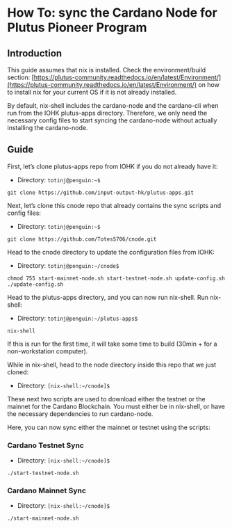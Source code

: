 # How To: sync the Cardano Node for Plutus Pioneer Program

## Introduction

This guide assumes that nix is installed. Check the environment/build section: [https://plutus-community.readthedocs.io/en/latest/Environment/](https://plutus-community.readthedocs.io/en/latest/Environment/) on how to install nix for your current OS if it is not already installed.

By default, nix-shell includes the cardano-node and the cardano-cli when run from the IOHK plutus-apps directory. 
Therefore, we only need the necessary config files to start syncing the cardano-node without actually installing the cardano-node.

## Guide

First, let’s clone plutus-apps repo from IOHK if you do not already have it:

- Directory: ```totinj@penguin:~$```
```
git clone https://github.com/input-output-hk/plutus-apps.git
```

Next, let’s clone this cnode repo that already contains the sync scripts and config files:

- Directory: ```totinj@penguin:~$```
```
git clone https://github.com/Totes5706/cnode.git
```
Head to the cnode directory to update the configuration files from IOHK:

- Directory: ```totinj@penguin:~/cnode$```
```
chmod 755 start-mainnet-node.sh start-testnet-node.sh update-config.sh
./update-config.sh
```

Head to the plutus-apps directory, and you can now run nix-shell. Run nix-shell:

- Directory: ```totinj@penguin:~/plutus-apps$```
``` 
nix-shell
```

If this is run for the first time, it will take some time to build (30min + for a non-workstation computer).


While in nix-shell, head to the node directory inside this repo that we just cloned:

- Directory: ```[nix-shell:~/cnode]$```


These next two scripts are used to download either the testnet or the mainnet for the Cardano Blockchain. 
You must either be in nix-shell, or have the necessary dependencies to run cardano-node. 

Here, you can now sync either the mainnet or testnet using the scripts:

### Cardano Testnet Sync

- Directory: ```[nix-shell:~/cnode]$```
```
./start-testnet-node.sh
```

### Cardano Mainnet Sync

- Directory: ```[nix-shell:~/cnode]$```
```
./start-mainnet-node.sh
```


